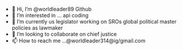 - 👋 Hi, I’m @worldleader89
Github 
- 👀 I’m interested in ... api coding 
- 🌱 I’m currently us legislator working on 
SROs global political master policies as lawmaker 
- 💞️ I’m looking to collaborate on chief justice 
- 📫 How to reach me ...@worldleader314@ig/gmail.com 

<!---
worldleader89/worldleader89 is a ✨ special ✨ repository because its `README.md` (this file) appears on your GitHub profile.
You can click the Preview link to take a look at your changes.
--->
